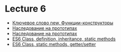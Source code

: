 <h1>
    Lecture 6
</h1>

<ul>
    <li>
        <a href="./01.md">Ключевое слово new, Функции-конструкторы</a>
    </li>
    <li>
        <a href="./01.md">Наследование на прототипах</a>
    </li>
    <li>
        <a href="./01.md">Наследование на прототипах</a>
    </li>
    <li>
        <a href="./01.md">ES6 Class, definition, inheritance, static methods</a>
    </li>
    <li>
        <a href="./01.md">ES6 Class, static methods, getter/setter</a>
    </li>
</ul>
